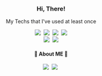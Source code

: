 <h3 align="center">Hi, There!</h3>


<p align="center"> My Techs that I've used at least once</h3>



<p align="center">
 <img src ="https://img.shields.io/badge/-Java-blue?style=flat-square&logo=Java&logoColor=white"/></a>&nbsp
 <img src ="https://img.shields.io/badge/-Python-3776AB?style=flat-square&logo=Python&logoColor=white"/></a>&nbsp
 <img src ="http://img.shields.io/badge/-C++-00599C?style=flat-square&logo=c%2B%2B&logoColor=white"/></a>&nbsp
 <img src ="https://img.shields.io/badge/-C-A8B9CC?style=flat-square&logo=C&logoColor=white"/>
 <br/>
 <img src ="https://img.shields.io/badge/-Javascript-F7DF1E?style=flat-square&logo=Javascript&logoColor=white"/></a>&nbsp
 <img src ="https://img.shields.io/badge/-MySQL-4479A1?style=flat-square&logo=Mysql&logoColor=white"/>
</p>
 
 
 
 
 <h4 align="center">🍇 About ME 🍇</h3>
 
 
 
 <p align = "center">
  <a href = "mailto:jahuhble@kakao.com"><img src ="https://img.shields.io/badge/-Mail-FFCD00?style=flat-square&logo=Kakao&logoColor=white"/></a>&nbsp
  <a href "https://blog.naver.com/jahuhble"><img src ="https://img.shields.io/badge/-Naver-03C75A?style=flat-square&logo=Naver&logoColor=white"/></a>&nbsp
 </p>

